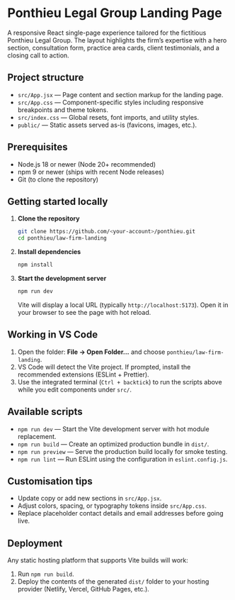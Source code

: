 # Ponthieu Legal Group Landing Page

A responsive React single-page experience tailored for the fictitious Ponthieu Legal Group. The layout highlights the firm’s expertise with a hero section, consultation form, practice area cards, client testimonials, and a closing call to action.

## Project structure
- `src/App.jsx` &mdash; Page content and section markup for the landing page.
- `src/App.css` &mdash; Component-specific styles including responsive breakpoints and theme tokens.
- `src/index.css` &mdash; Global resets, font imports, and utility styles.
- `public/` &mdash; Static assets served as-is (favicons, images, etc.).

## Prerequisites
- Node.js 18 or newer (Node 20+ recommended)
- npm 9 or newer (ships with recent Node releases)
- Git (to clone the repository)

## Getting started locally
1. **Clone the repository**
   ```bash
   git clone https://github.com/<your-account>/ponthieu.git
   cd ponthieu/law-firm-landing
   ```
2. **Install dependencies**
   ```bash
   npm install
   ```
3. **Start the development server**
   ```bash
   npm run dev
   ```
   Vite will display a local URL (typically `http://localhost:5173`). Open it in your browser to see the page with hot reload.

## Working in VS Code
1. Open the folder: **File &rarr; Open Folder...** and choose `ponthieu/law-firm-landing`.
2. VS Code will detect the Vite project. If prompted, install the recommended extensions (ESLint + Prettier).
3. Use the integrated terminal (`Ctrl + backtick`) to run the scripts above while you edit components under `src/`.

## Available scripts
- `npm run dev` &mdash; Start the Vite development server with hot module replacement.
- `npm run build` &mdash; Create an optimized production bundle in `dist/`.
- `npm run preview` &mdash; Serve the production build locally for smoke testing.
- `npm run lint` &mdash; Run ESLint using the configuration in `eslint.config.js`.

## Customisation tips
- Update copy or add new sections in `src/App.jsx`.
- Adjust colors, spacing, or typography tokens inside `src/App.css`.
- Replace placeholder contact details and email addresses before going live.

## Deployment
Any static hosting platform that supports Vite builds will work:
1. Run `npm run build`.
2. Deploy the contents of the generated `dist/` folder to your hosting provider (Netlify, Vercel, GitHub Pages, etc.).

